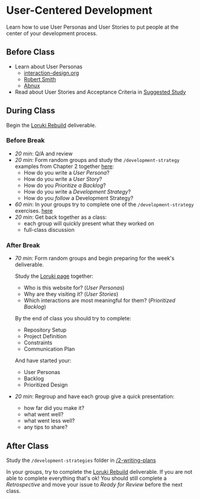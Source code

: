 # User-Centered Development

Learn how to use User Personas and User Stories to put people at the center of
your development process.

## Before Class

- Learn about User Personas
  - [interaction-design.org](https://www.youtube.com/watch?v=XnG4c4gXaQY)
  - [Robert Smith](https://www.youtube.com/watch?v=vZ578SqL1oA)
  - [Abnux](https://www.youtube.com/watch?v=GaEdg9zTdB8)
- Read about User Stories and Acceptance Criteria in
  [Suggested Study](../suggested-study.md)

## During Class

Begin the [Loruki Rebuild](../deliverables/loruki-rebuild.md) deliverable.

### Before Break

- _20 min_: Q/A and review
- _20 min_: Form random groups and study the `/development-strategy` examples
  from Chapter 2 together [here](https://github.com/HackYourFutureBelgium/agile-development/tree/master/2-writing-plans/development-strategies/examples/portfolio-card):
  - How do you write a _User Persona_?
  - How do you write a _User Story_?
  - How do you _Prioritize a Backlog_?
  - How do you write a _Development Strategy_?
  - How do you _follow_ a Development Strategy?
- _60 min_: In your groups try to complete one of the `/development-strategy`
  exercises. [here](https://github.com/HackYourFutureBelgium/agile-development/tree/master/2-writing-plans/development-strategies/exercises)
- _20 min_: Get back together as a class:
  - each group will quickly present what they worked on
  - full-class discussion

### After Break

- _70 min_: Form random groups and begin preparing for the week's deliverable.

  Study the [Loruki page](https://zen-carson-c10c9f.netlify.app/) together:

  - Who is this website for? (_User Personas_)
  - Why are they visiting it? (_User Stories_)
  - Which interactions are most meaningful for them? (_Prioritized Backlog_)

  By the end of class you should try to complete:

  - Repository Setup
  - Project Definition
  - Constraints
  - Communication Plan

  And have started your:

  - User Personas
  - Backlog
  - Prioritized Design

- _20 min_: Regroup and have each group give a quick presentation:
  - how far did you make it?
  - what went well?
  - what went less well?
  - any tips to share?

## After Class

Study the `/development-strategies` folder in
[/2-writing-plans](../2-writing-plans)

In your groups, try to complete the
[Loruki Rebuild](../deliverables/loruki-rebuild.md) deliverable. If you are not
able to complete everything that's ok! You should still complete a
_Retrospective_ and move your issue to _Ready for Review_ before the next class.

